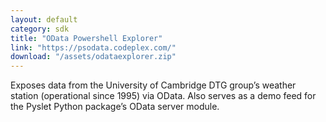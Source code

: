 ```yaml
---
layout: default
category: sdk
title: "OData Powershell Explorer"
link: "https://psodata.codeplex.com/"
download: "/assets/odataexplorer.zip"
---
```

Exposes data from the University of Cambridge DTG group’s weather station (operational since 1995) via OData. Also serves as a demo feed for the Pyslet Python package’s OData server module.
